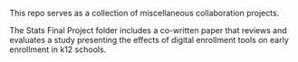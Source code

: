 This repo serves as a collection of miscellaneous collaboration projects.

The Stats Final Project folder includes a co-written paper that reviews and evaluates a study presenting the effects of digital enrollment tools on early enrollment in k12 schools.